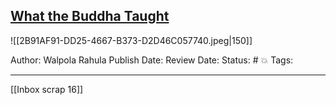 
## [What the Buddha Taught](link/file)

![[2B91AF91-DD25-4667-B373-D2D46C057740.jpeg|150]]

Author: Walpola Rahula
Publish Date:
Review Date:
Status: # 💥
Tags:

___

[[Inbox scrap 16]]


